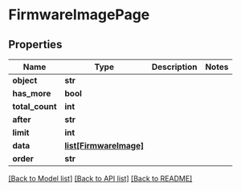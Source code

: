 # FirmwareImagePage

## Properties
Name | Type | Description | Notes
------------ | ------------- | ------------- | -------------
**object** | **str** |  | 
**has_more** | **bool** |  | 
**total_count** | **int** |  | 
**after** | **str** |  | 
**limit** | **int** |  | 
**data** | [**list[FirmwareImage]**](FirmwareImage.md) |  | 
**order** | **str** |  | 

[[Back to Model list]](../README.md#documentation-for-models) [[Back to API list]](../README.md#documentation-for-api-endpoints) [[Back to README]](../README.md)


